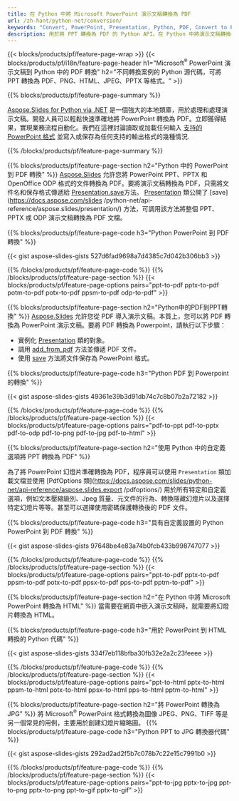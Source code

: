 ```yaml
---
title: 在 Python 中將 Microsoft PowerPoint 演示文稿轉換為 PDF
url: /zh-hant/python-net/conversion/
keywords: "Convert, PowerPoint, Presentation, Python, PDF, Convert to PDF, PPT to PDF"
description: 用於將 PPT 轉換為 PDF 的 Python API。在 Python 中將演示文稿轉換為 JPG、PNG 和其他格式。
---
```


{{< blocks/products/pf/feature-page-wrap >}}
{{< blocks/products/pf/i18n/feature-page-header h1="Microsoft<sup>®</sup> PowerPoint 演示文稿到 Python 中的 PDF 轉換" h2="不同轉換案例的 Python 源代碼，可將 PPT 轉換為 PDF、PNG、HTML、JPEG、PPTX 等格式。" >}}

{{% blocks/products/pf/feature-page-summary %}}

[Aspose.Slides for Python via .NET](https://products.aspose.com/slides/python-net/) 是一個強大的本地類庫，用於處理和處理演示文稿。開發人員可以輕鬆快速準確地將 PowerPoint 轉換為 PDF。立即獲得結果，實現業務流程自動化。我們在這裡討論讀取或加載任何輸入 [支持的 PowerPoint 格式](https://docs.aspose.com/slides/python-net/supported-file-formats/) 並寫入或保存為任何支持的輸出格式的幾種情況. 

{{% /blocks/products/pf/feature-page-summary  %}}

{{% blocks/products/pf/feature-page-section  h2="Python 中的 PowerPoint 到 PDF 轉換" %}}
[Aspose.Slides](https://products.aspose.com/slides/python-net/) 允許您將 PowerPoint PPT、PPTX 和 OpenOffice ODP 格式的文件轉換為 PDF。要將演示文稿轉換為 PDF，只需將文件名和保存格式傳遞給 [Presentation.save](https://docs.aspose.com/slides/python-net/api-reference/aspose.slides/presentation/)方法。 [Presentation](https://docs.aspose.com/slides/python-net/api-reference/aspose.slides/presentation/) 類公開了 [save](https://docs.aspose.com/slides /python-net/api-reference/aspose.slides/presentation/) 方法，可調用該方法將整個 PPT、PPTX 或 ODP 演示文稿轉換為 PDF 文檔。

{{% blocks/products/pf/feature-page-code h3="Python PowerPoint 到 PDF 轉換" %}}

{{< gist aspose-slides-gists 527d6fad9698a7d4385c7d042b306bb3 >}}

{{% /blocks/products/pf/feature-page-code  %}}
{{% /blocks/products/pf/feature-page-section %}}
{{< blocks/products/pf/feature-page-options pairs="ppt-to-pdf pptx-to-pdf potm-to-pdf potx-to-pdf ppsm-to-pdf odp-to-pdf" >}}

{{% blocks/products/pf/feature-page-section  h2="Python中的PDF到PPT轉換" %}}
[Aspose.Slides](https://products.aspose.com/slides/python-net/) 允許您從 PDF 導入演示文稿。本質上，您可以將 PDF 轉換為 PowerPoint 演示文稿。要將 PDF 轉換為 Powerpoint，請執行以下步驟：
- 實例化 [Presentation](https://docs.aspose.com/slides/python-net/api-reference/aspose.slides/presentation/) 類的對象。
- 調用 [add_from_pdf](https://docs.aspose.com/slides/python-net/api-reference/aspose.slides/slidecollection/) 方法並傳遞 PDF 文件。
- 使用 [save](https://docs.aspose.com/slides/python-net/api-reference/aspose.slides/presentation/) 方法將文件保存為 PowerPoint 格式。

{{% blocks/products/pf/feature-page-code h3="Python PDF 到 Powerpoint 的轉換" %}}

{{< gist aspose-slides-gists 49361e39b3d91db74c7c8b07b2a72182 >}}

{{% /blocks/products/pf/feature-page-code  %}}
{{% /blocks/products/pf/feature-page-section %}}
{{< blocks/products/pf/feature-page-options pairs="pdf-to-ppt pdf-to-pptx pdf-to-odp pdf-to-png pdf-to-jpg pdf-to-html" >}}

{{% blocks/products/pf/feature-page-section  h2="使用 Python 中的自定義選項將 PPT 轉換為 PDF" %}}

為了將 PowerPoint 幻燈片準確轉換為 PDF，程序員可以使用 `Presentation` 類加載文檔並使用 [PdfOptions 類](https://docs.aspose.com/slides/python-net/api-reference/aspose.slides.export /pdfoptions/) 用於所有特定和自定義選項，例如文本壓縮級別、Jpeg 質量、元文件的行為、轉換隱藏幻燈片以及選擇特定幻燈片等等。甚至可以選擇使用密碼保護轉換後的 PDF 文件。

{{% blocks/products/pf/feature-page-code h3="具有自定義設置的 Python PowerPoint 到 PDF 轉換" %}}

{{< gist aspose-slides-gists 97648be4e83a74b0fcb433b998747077 >}}

{{% /blocks/products/pf/feature-page-code  %}}
{{% /blocks/products/pf/feature-page-section %}}
{{< blocks/products/pf/feature-page-options pairs="ppt-to-pdf pptx-to-pdf ppsm-to-pdf potx-to-pdf ppsx-to-pdf pps-to-pdf pptm-to-pdf" >}}

{{% blocks/products/pf/feature-page-section  h2="在 Python 中將 Microsoft PowerPoint 轉換為 HTML" %}}
當需要在網頁中嵌入演示文稿時，就需要將幻燈片轉換為 HTML。

{{% blocks/products/pf/feature-page-code h3="用於 PowerPoint 到 HTML 轉換的 Python 代碼" %}}

{{< gist aspose-slides-gists 334f7eb118bfba30fb32e2a2c23feeee >}}

{{% /blocks/products/pf/feature-page-code %}}
{{% /blocks/products/pf/feature-page-section %}}
{{< blocks/products/pf/feature-page-options pairs="ppt-to-html pptx-to-html ppsm-to-html potx-to-html ppsx-to-html pps-to-html pptm-to-html" >}}

{{% blocks/products/pf/feature-page-section  h2="將 PowerPoint 轉換為 JPG" %}}
將 Microsoft<sup>®</sup> PowerPoint 格式轉換為圖像 JPEG、PNG、TIFF 等是另一個常見的用例，主要用於創建幻燈片縮略圖。 
{{% blocks/products/pf/feature-page-code h3="Python PPT to JPG 轉換器代碼" %}}

{{< gist aspose-slides-gists 292ad2ad2f5b7c078b7c22e15c7991b0 >}}

{{% /blocks/products/pf/feature-page-code %}}
{{% /blocks/products/pf/feature-page-section %}}
{{< blocks/products/pf/feature-page-options pairs="ppt-to-jpg pptx-to-jpg ppt-to-png pptx-to-png ppt-to-gif pptx-to-gif" >}}